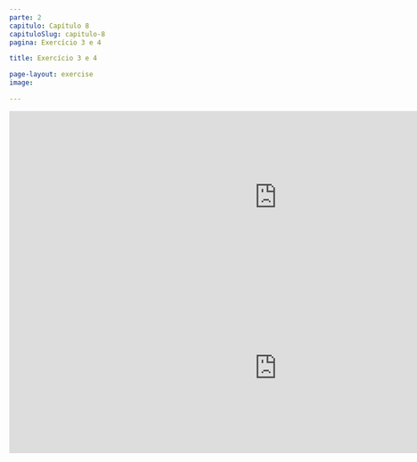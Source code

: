 ```yaml
---
parte: 2
capitulo: Capítulo 8
capituloSlug: capitulo-8
pagina: Exercício 3 e 4

title: Exercício 3 e 4

page-layout: exercise
image:

---
```


<!-- <img src="{{site.baseurl}}/assets/graphics/content/2_1_3_3.png"/> -->
<iframe src="https://player.vimeo.com/video/226770423?title=0&byline=0&portrait=0" width="960" height="309" frameborder="0" webkitallowfullscreen mozallowfullscreen allowfullscreen></iframe>


<!-- <img src="{{site.baseurl}}/assets/graphics/content/2_1_3_4.png"/> -->
<iframe src="https://player.vimeo.com/video/226770453?title=0&byline=0&portrait=0" width="960" height="306" frameborder="0" webkitallowfullscreen mozallowfullscreen allowfullscreen></iframe>